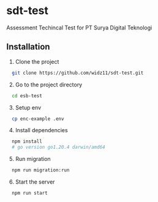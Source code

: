 # sdt-test
Assessment Techincal Test for PT Surya Digital Teknologi 

## Installation

1. Clone the project

```bash
  git clone https://github.com/widz11/sdt-test.git
```

2. Go to the project directory

```bash
  cd esb-test
```

3. Setup env

```bash
  cp enc-example .env
```

4. Install dependencies
```bash
  npm install
  # go version go1.20.4 darwin/amd64
```

5. Run migration

```bash
  npm run migration:run
```

6. Start the server

```bash
  npm run start
```